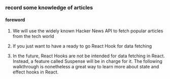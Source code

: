 ### record some knowledge of articles

#### foreword
1. We will use the widely known Hacker News API to fetch popular articles from the tech world

2. If you just want to have a ready to go React Hook for data fetching

3. In the future, React Hooks are not be intended for data fetching in React. Instead, a feature called Suspense will be in charge for it. The following walkthrough is nonetheless a great way to learn more about state and effect hooks in React.
